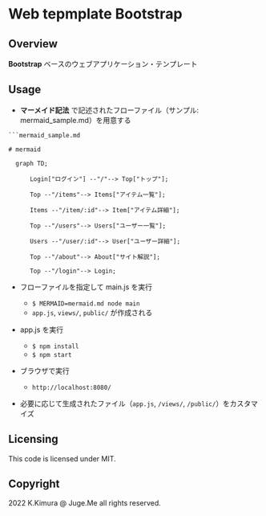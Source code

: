 # Web tepmplate Bootstrap


## Overview

**Bootstrap** ベースのウェブアプリケーション・テンプレート


## Usage

- **マーメイド記法** で記述されたフローファイル（サンプル: mermaid_sample.md）を用意する


```
```mermaid_sample.md

# mermaid

  graph TD;

      Login["ログイン"] --"/"--> Top["トップ"];
      
      Top --"/items"--> Items["アイテム一覧"];

      Items --"/item/:id"--> Item["アイテム詳細"];

      Top --"/users"--> Users["ユーザー一覧"];

      Users --"/user/:id"--> User["ユーザー詳細"];

      Top --"/about"--> About["サイト解説"];

      Top --"/login"--> Login;

```

- フローファイルを指定して main.js を実行
  - `$ MERMAID=mermaid.md node main`
  - `app.js`, `views/`, `public/` が作成される

- app.js を実行
  - `$ npm install`
  - `$ npm start`

- ブラウザで実行
  - `http://localhost:8080/`

- 必要に応じて生成されたファイル（`app.js`, `/views/`, `/public/`）をカスタマイズ


## Licensing

This code is licensed under MIT.


## Copyright

2022 K.Kimura @ Juge.Me all rights reserved.

